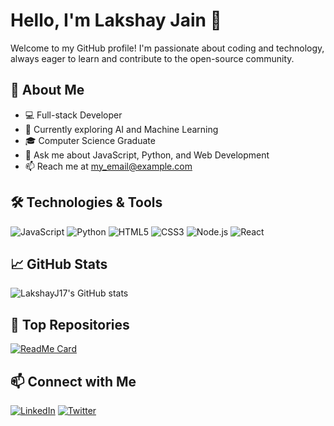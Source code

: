 # Hello, I'm Lakshay Jain 👋

Welcome to my GitHub profile! I'm passionate about coding and technology, always eager to learn and contribute to the open-source community.

## 🚀 About Me

- 💻 Full-stack Developer
- 🌱 Currently exploring AI and Machine Learning
- 🎓 Computer Science Graduate
- 💬 Ask me about JavaScript, Python, and Web Development
- 📫 Reach me at [my_email@example.com](mailto:my_email@example.com)

## 🛠️ Technologies & Tools

![JavaScript](https://img.shields.io/badge/-JavaScript-F7DF1E?style=flat&logo=javascript&logoColor=black)
![Python](https://img.shields.io/badge/-Python-3776AB?style=flat&logo=python&logoColor=white)
![HTML5](https://img.shields.io/badge/-HTML5-E34F26?style=flat&logo=html5&logoColor=white)
![CSS3](https://img.shields.io/badge/-CSS3-1572B6?style=flat&logo=css3&logoColor=white)
![Node.js](https://img.shields.io/badge/-Node.js-339933?style=flat&logo=node.js&logoColor=white)
![React](https://img.shields.io/badge/-React-61DAFB?style=flat&logo=react&logoColor=black)

## 📈 GitHub Stats

![LakshayJ17's GitHub stats](https://github-readme-stats.vercel.app/api?username=LakshayJ17&show_icons=true&theme=radical)

## 🌟 Top Repositories

[![ReadMe Card](https://github-readme-stats.vercel.app/api/pin/?username=LakshayJ17&repo=paytm&theme=radical)](https://github.com/LakshayJ17/paytm)

## 📫 Connect with Me

[![LinkedIn](https://img.shields.io/badge/-LinkedIn-0077B5?style=flat&logo=linkedin&logoColor=white)](https://www.linkedin.com/in/lakshayjain)
[![Twitter](https://img.shields.io/badge/-Twitter-1DA1F2?style=flat&logo=twitter&logoColor=white)](https://twitter.com/lakshayjain)
